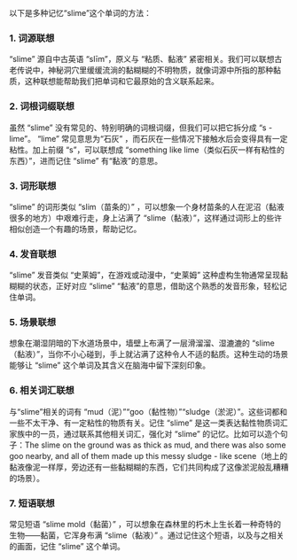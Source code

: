 以下是多种记忆“slime”这个单词的方法：

### 1. 词源联想
“slime” 源自中古英语 “slīm”，原义与 “粘质、黏液” 紧密相关。我们可以联想古老传说中，神秘洞穴里缓缓流淌的黏糊糊的不明物质，就像词源中所指的那种黏质，这种联想能帮助我们把单词和它最原始的含义联系起来。

### 2. 词根词缀联想
虽然 “slime” 没有常见的、特别明确的词根词缀，但我们可以把它拆分成 “s - lime”。 “lime” 常见意思为“石灰” ，而石灰在一些情况下接触水后会变得具有一定粘性。加上前缀 “s”，可以联想成 “something like lime（类似石灰一样有粘性的东西）”，进而记住 “slime” 有“黏液”的意思。

### 3. 词形联想
“slime” 的词形类似 “slim（苗条的）” ，可以想象一个身材苗条的人在泥沼（黏液很多的地方）中艰难行走，身上沾满了 “slime（黏液）”，这样通过词形上的些许相似创造一个有趣的场景，帮助记忆。

### 4. 发音联想
“slime” 发音类似 “史莱姆”，在游戏或动漫中，“史莱姆” 这种虚构生物通常呈现黏糊糊的状态，正好对应 “slime” “黏液”的意思，借助这个熟悉的发音形象，轻松记住单词。

### 5. 场景联想
想象在潮湿阴暗的下水道场景中，墙壁上布满了一层滑溜溜、湿漉漉的 “slime（黏液）”，当你不小心碰到，手上就沾满了这种令人不适的黏质。这种生动的场景能够让 “slime” 这个单词及其含义在脑海中留下深刻印象。

### 6. 相关词汇联想
与“slime”相关的词有 “mud（泥）”“goo（黏性物）”“sludge（淤泥）”。这些词都和一些不太干净、有一定粘性的物质有关。记住 “slime” 是这一类表达黏性物质词汇家族中的一员，通过联系其他相关词汇，强化对 “slime” 的记忆。比如可以造个句子：The slime on the ground was as thick as mud, and there was also some goo nearby, and all of them made up this messy sludge - like scene（地上的黏液像泥一样厚，旁边还有一些黏糊糊的东西，它们共同构成了这像淤泥般乱糟糟的场景）。

### 7. 短语联想
常见短语 “slime mold（黏菌）” ，可以想象在森林里的朽木上生长着一种奇特的生物——黏菌，它浑身布满 “slime（黏液）” 。通过记住这个短语，以及与之相关的画面，记住 “slime” 这个单词。 